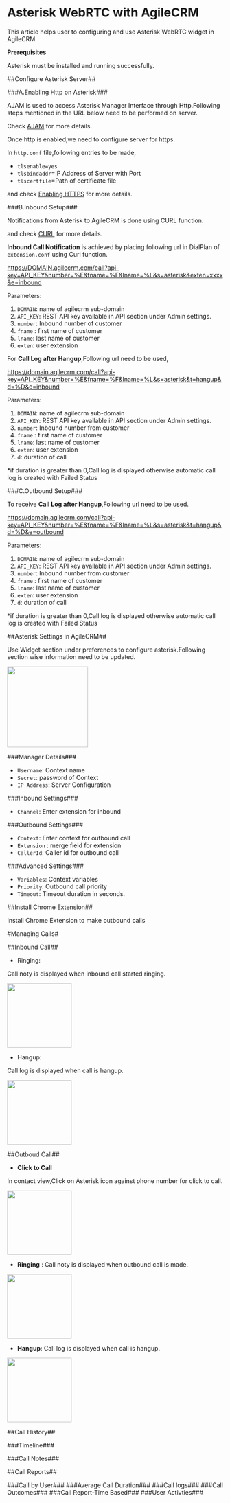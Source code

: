 # **Asterisk WebRTC with AgileCRM**

This article helps user to configuring and use Asterisk WebRTC widget in AgileCRM.

**Prerequisites**

Asterisk must be installed and running successfully.


##Configure Asterisk Server##

###A.Enabling Http on Asterisk###

AJAM is used to access Asterisk Manager Interface through Http.Following steps mentioned in the URL below need to be performed on server.

Check [AJAM](http://www.voip-info.org/wiki/view/Asynchronous+Javascript+Asterisk+Manager+(AJAM)) for more details.

Once http is enabled,we need to configure server for https.

In `http.conf` file,following entries to be made,

- `tlsenable=yes`
- `tlsbindaddr`=IP Address of Server with Port
- `tlscertfile`=Path of certificate file

and check [Enabling HTTPS](http://serverfault.com/questions/773217/asterisk-how-to-enable-the-https-mini-server) for more details.

###B.Inbound Setup###

Notifications from Asterisk to AgileCRM is done using CURL function.

and check [CURL](http://www.voip-info.org/wiki/view/Asterisk+func+curl) for more details.

**Inbound Call Notification** is achieved by placing following url in DialPlan of `extension.conf` using Curl function.

https://DOMAIN.agilecrm.com/call?api-key=API_KEY&number=%E&fname=%F&lname=%L&s=asterisk&exten=xxxx&e=inbound

Parameters:

1. `DOMAIN`: name of agilecrm sub-domain
2. `API_KEY`: REST API key available in API section under Admin settings.
3. `number`: Inbound number of customer
4. `fname` : first name of customer
5. `lname`: last name of customer
6. `exten`: user extension


For **Call Log after Hangup**,Following url need to be used,

https://domain.agilecrm.com/call?api-key=API_KEY&number=%E&fname=%F&lname=%L&s=asterisk&t=hangup&d=%D&e=inbound

Parameters:

1. `DOMAIN`: name of agilecrm sub-domain
2. `API_KEY`: REST API key available in API section under Admin settings.
3. `number`: Inbound number from customer
4. `fname` : first name of customer
5. `lname`: last name of customer
6. `exten`: user extension
7. `d`: duration of call

*if duration is greater than 0,Call log is displayed otherwise automatic call log is created with Failed Status

###C.Outbound Setup###

To receive **Call Log after Hangup**,Following url need to be used.

https://domain.agilecrm.com/call?api-key=API_KEY&number=%E&fname=%F&lname=%L&s=asterisk&t=hangup&d=%D&e=outbound

Parameters:

1. `DOMAIN`: name of agilecrm sub-domain
2. `API_KEY`: REST API key available in API section under Admin settings.
3. `number`: Inbound number from customer
4. `fname` : first name of customer
5. `lname`: last name of customer
6. `exten`: user extension
7. `d`: duration of call

*if duration is greater than 0,Call log is displayed otherwise automatic call log is created with Failed Status


##Asterisk Settings in AgileCRM##

Use Widget section under preferences to configure asterisk.Following section wise information need to be updated.

<img src="https://cloud.githubusercontent.com/assets/15827609/22745304/1ba7b47a-ee46-11e6-971e-5d133c3a42ba.png" width="188">


###Manager Details###
- `Username`: Context name
- `Secret`: password of Context
- `IP Address`: Server Configuration

###Inbound Settings###

- `Channel`: Enter extension for inbound

###Outbound Settings###

- `Context`: Enter context for outbound call
- `Extension` : merge field for extension
- `CallerId`: Caller id for outbound call

###Advanced Settings###

- `Variables`: Context variables
- `Priority`: Outbound call priority
- `Timeout`: Timeout duration in seconds.

##Install Chrome Extension##

Install Chrome Extension to make outbound calls

#Managing Calls#

##Inbound Call##
	
- Ringing: 

Call noty is displayed when inbound call started ringing.

<img src="https://cloud.githubusercontent.com/assets/15827609/22747244/8f90d2a8-ee4c-11e6-8dc1-24dd6e65f4dc.png" width="150">

- Hangup: 

Call log is displayed when call is hangup.

<img src="https://cloud.githubusercontent.com/assets/15827609/22747330/cc8b697a-ee4c-11e6-86e5-c224b2df8a41.png" width="150">

##Outboud Call##

- **Click to Call**

In contact view,Click on Asterisk icon against phone number for click to call.

<img src="https://cloud.githubusercontent.com/assets/15827609/22746110/ce8e6fa0-ee48-11e6-9349-6a20f33ea2c9.png" width="150">

- **Ringing** : Call noty is displayed when outbound call is made.

<img src="https://cloud.githubusercontent.com/assets/15827609/22746316/605b1eba-ee49-11e6-89ba-7a1c7ca0128d.png" width="150">

- **Hangup**: Call log is displayed when call is hangup.

<img src="https://cloud.githubusercontent.com/assets/15827609/22746500/e583c344-ee49-11e6-8f54-e086a13a91f3.png" width="150">

##Call History##

###Timeline###

###Call Notes###

##Call Reports##

###Call by User###
###Average Call Duration###
###Call logs###
###Call Outcomes###
###Call Report-Time Based###
###User Activties###

